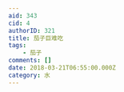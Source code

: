 ```yaml
---
aid: 343
cid: 4
authorID: 321
title: 茄子巨难吃
tags:
    - 茄子
comments: []
date: 2018-03-21T06:55:00.000Z
category: 水
---
```



